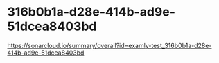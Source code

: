 # 316b0b1a-d28e-414b-ad9e-51dcea8403bd
https://sonarcloud.io/summary/overall?id=examly-test_316b0b1a-d28e-414b-ad9e-51dcea8403bd
